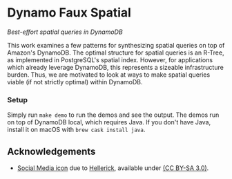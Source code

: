 # Dynamo Faux Spatial
*Best-effort spatial queries in DynamoDB*

This work examines a few patterns for synthesizing spatial queries on top of
Amazon's DynamoDB. The optimal structure for spatial queries is an R-Tree, as
implemented in PostgreSQL's spatial index. However, for applications which
already leverage DynamoDB, this represents a sizeable infrastructure burden.
Thus, we are motivated to look at ways to make spatial queries viable (if not
strictly optimal) within DynamoDB.

### Setup
Simply run `make demo` to run the demos and see the output. The demos run on top
of DynamoDB local, which requires Java. If you don't have Java, install it on
macOS with `brew cask install java`.

## Acknowledgements
* [Social Media icon](https://commons.wikimedia.org/wiki/File:Division_of_the_Earth_into_Gauss-Krueger_zones_-_Globe.svg) due to [Hellerick](https://commons.wikimedia.org/wiki/User:Hellerick), available under [(CC BY-SA 3.0)](https://creativecommons.org/licenses/by-sa/3.0/deed.en).
